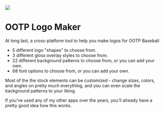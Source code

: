 <img src="https://i.imgur.com/j7WxEM7.png">

# OOTP Logo Maker

At long last, a cross-platform tool to help you make logos for OOTP Baseball

- 5 different logo "shapes" to choose from.
- 3 different gloss overlay styles to choose from.
- 22 different background patterns to choose from, or you can add your own.
- 68 font options to choose from, or you can add your own.

Most of the the stock elements can be customized - change sizes, colors, and angles on pretty much everything, and you can even scale the background patterns to your liking.

If you've used any of my other apps over the years, you'll already have a pretty good idea how this works.
